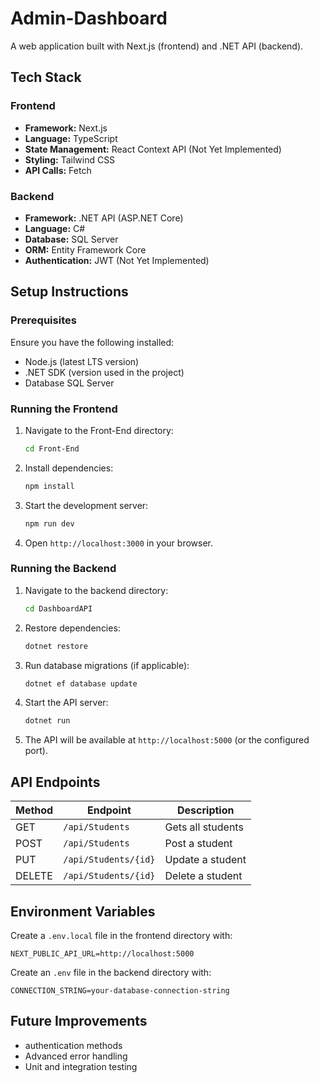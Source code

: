 # Admin-Dashboard

A web application built with Next.js (frontend) and .NET API (backend).

## Tech Stack

### Frontend

- **Framework:** Next.js
- **Language:** TypeScript
- **State Management:** React Context API (Not Yet Implemented)
- **Styling:** Tailwind CSS
- **API Calls:** Fetch

### Backend

- **Framework:** .NET API (ASP.NET Core)
- **Language:** C#
- **Database:** SQL Server
- **ORM:** Entity Framework Core
- **Authentication:** JWT (Not Yet Implemented)

## Setup Instructions

### Prerequisites

Ensure you have the following installed:

- Node.js (latest LTS version)
- .NET SDK (version used in the project)
- Database SQL Server

### Running the Frontend

1. Navigate to the Front-End directory:
   ```sh
   cd Front-End
   ```
2. Install dependencies:
   ```sh
   npm install
   ```
3. Start the development server:
   ```sh
   npm run dev
   ```
4. Open `http://localhost:3000` in your browser.

### Running the Backend

1. Navigate to the backend directory:
   ```sh
   cd DashboardAPI
   ```
2. Restore dependencies:
   ```sh
   dotnet restore
   ```
3. Run database migrations (if applicable):
   ```sh
   dotnet ef database update
   ```
4. Start the API server:
   ```sh
   dotnet run
   ```
5. The API will be available at `http://localhost:5000` (or the configured port).

## API Endpoints

| Method | Endpoint             | Description       |
| ------ | ---------------------| ----------------- |
| GET    | `/api/Students`      | Gets all students |
| POST   | `/api/Students`      | Post a student    |
| PUT    | `/api/Students/{id}` | Update a student  |
| DELETE | `/api/Students/{id}` | Delete a student  |

## Environment Variables

Create a `.env.local` file in the frontend directory with:

```
NEXT_PUBLIC_API_URL=http://localhost:5000
```

Create an `.env` file in the backend directory with:

```
CONNECTION_STRING=your-database-connection-string
```

## Future Improvements

- authentication methods
- Advanced error handling
- Unit and integration testing


